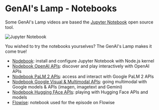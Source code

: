 # GenAI's Lamp - Notebooks

Some GenAI's Lamp videos are based the [Jupyter Notebook](https://github.com/jupyter/notebook) open source tool.

![Jupyter Notebook](https://github.com/worldline/GenAI-Lamp/assets/3777259/6b3302d0-68ac-47e6-918c-4d04eb7c35a3)

You wished to try the notebooks yourselves? The GenAI's Lamp makes it come true!

* [Nodebook](https://github.com/worldline/GenAI-Lamp/blob/main/Notebooks/Nodebook.ipynb): install and configure Jupyter Notebook with Node.js kernel
* [Nodebook OpenAI APIs](https://github.com/worldline/GenAI-Lamp/blob/main/Notebooks/Nodebook%20OpenAI%20APIs.ipynb): discover and play interactively with OpenAI APIs
* [Nodebook PaLM 2 APIs](https://github.com/worldline/GenAI-Lamp/blob/main/Notebooks/Nodebook%20PaLM%202%20APIs.ipynb): access and interact with Google PaLM 2 APIs
* [Nodebook Google Visual & Multimodal APIs](https://github.com/worldline/GenAI-Lamp/blob/main/Notebooks/Nodebook%20Google%20Visual%20%26%20Multimodal%20APIs.ipynb): going multimodal with Google models & APIs (imagen, imagetext and Gemini)
* [Nodebook Hugging FAce APIs](https://github.com/worldline/GenAI-Lamp/blob/main/Notebooks/Nodebook%20Hugging%20Face%20APIs.ipynb): playing with Hugging Face APIs and models
* [Flowise](https://github.com/worldline/GenAI-Lamp/blob/main/Notebooks/Flowise.ipynb): notebook used for the episode on Flowise
